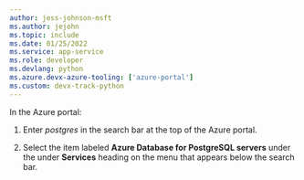 ```yaml
---
author: jess-johnson-msft
ms.author: jejohn
ms.topic: include
ms.date: 01/25/2022
ms.service: app-service
ms.role: developer
ms.devlang: python
ms.azure.devx-azure-tooling: ['azure-portal']
ms.custom: devx-track-python
---
```


In the Azure portal:

1. Enter *postgres* in the search bar at the top of the Azure portal.

1. Select the item labeled **Azure Database for PostgreSQL servers** under the under **Services** heading on the menu that appears below the search bar.
